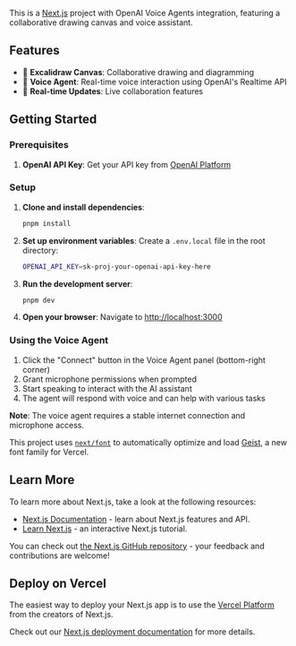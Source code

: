 This is a [Next.js](https://nextjs.org) project with OpenAI Voice Agents integration, featuring a collaborative drawing canvas and voice assistant.

## Features

- 🎨 **Excalidraw Canvas**: Collaborative drawing and diagramming
- 🎤 **Voice Agent**: Real-time voice interaction using OpenAI's Realtime API
- 🔄 **Real-time Updates**: Live collaboration features

## Getting Started

### Prerequisites

1. **OpenAI API Key**: Get your API key from [OpenAI Platform](https://platform.openai.com/api-keys)

### Setup

1. **Clone and install dependencies**:

   ```bash
   pnpm install
   ```

2. **Set up environment variables**:
   Create a `.env.local` file in the root directory:

   ```bash
   OPENAI_API_KEY=sk-proj-your-openai-api-key-here
   ```

3. **Run the development server**:

   ```bash
   pnpm dev
   ```

4. **Open your browser**:
   Navigate to [http://localhost:3000](http://localhost:3000)

### Using the Voice Agent

1. Click the "Connect" button in the Voice Agent panel (bottom-right corner)
2. Grant microphone permissions when prompted
3. Start speaking to interact with the AI assistant
4. The agent will respond with voice and can help with various tasks

**Note**: The voice agent requires a stable internet connection and microphone access.

This project uses [`next/font`](https://nextjs.org/docs/app/building-your-application/optimizing/fonts) to automatically optimize and load [Geist](https://vercel.com/font), a new font family for Vercel.

## Learn More

To learn more about Next.js, take a look at the following resources:

- [Next.js Documentation](https://nextjs.org/docs) - learn about Next.js features and API.
- [Learn Next.js](https://nextjs.org/learn) - an interactive Next.js tutorial.

You can check out [the Next.js GitHub repository](https://github.com/vercel/next.js) - your feedback and contributions are welcome!

## Deploy on Vercel

The easiest way to deploy your Next.js app is to use the [Vercel Platform](https://vercel.com/new?utm_medium=default-template&filter=next.js&utm_source=create-next-app&utm_campaign=create-next-app-readme) from the creators of Next.js.

Check out our [Next.js deployment documentation](https://nextjs.org/docs/app/building-your-application/deploying) for more details.
